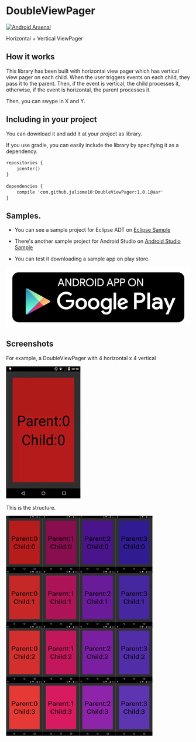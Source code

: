 # DoubleViewPager
[![Android Arsenal](https://img.shields.io/badge/Android%20Arsenal-DoubleViewPager-brightgreen.svg?style=flat)](https://android-arsenal.com/details/1/1863)

Horizontal + Vertical ViewPager

## How it works
This library has been built with horizontal view pager which has vertical view pager on each child.
When the user triggers events on each child, they pass it to the parent. Then, if the event is vertical, the child processes it, otherwise, if the event is horizontal, the parent processes it.

Then, you can swype in X and Y.


## Including in your project
You can download it and add it at your project as library.

If you use gradle, you can easily include the library by specifying it as a dependency.
```
repositories {
    jcenter()
}

dependencies {
    compile 'com.github.juliome10:DoubleViewPager:1.0.1@aar'
}
```

## Samples.
 - You can see a sample project for Eclipse ADT on <a href="https://github.com/juliome10/DoubleViewPagerSample">Eclipse Sample</a>

 - There's another sample project for Android Studio on <a href="https://github.com/juliome10/DoubleViewPager/tree/master/DoubleViewPagerSample">Android Studio Sample</a>

 - You can test it downloading a sample app on play store.

[![Google Play Store](images/google-play-badge.png)](https://play.google.com/store/apps/details?id=com.emoiluj.doubleviewpagersample)

## Screenshots
For example, a DoubleViewPager with 4 horizontal x 4 vertical

<img src="images/description.gif">

This is the structure.

<img src="images/desc.png" width="400" height="600">


